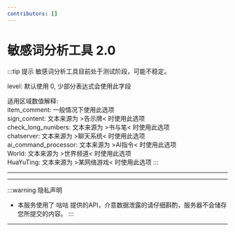 ```yaml
---
contributors: []
---
```


<script setup>
import Analyzer from '../.vitepress/theme/components/chksenswd.vue'
</script>

# 敏感词分析工具 2.0

:::tip 提示
敏感词分析工具目前处于测试阶段，可能不稳定。    

level: 默认使用 0, 少部分表达式会使用此字段    

适用区域数值解释:    
item_comment: 一般情况下使用此选项    
sign_content: 文本来源为 >告示牌< 时使用此选项    
check_long_numbers: 文本来源为 >书与笔< 时使用此选项    
chatserver: 文本来源为 >聊天系统< 时使用此选项    
ai_command_processor: 文本来源为 >AI指令< 时使用此选项    
World: 文本来源为 >世界频道< 时使用此选项    
HuaYuTing: 文本来源为 >某网络游戏< 时使用此选项
:::

---

<Analyzer />

---

:::warning 隐私声明
- 本服务使用了 咕咕 提供的API，介意数据泄露的请仔细斟酌，服务器不会储存您所提交的内容。
:::

---
